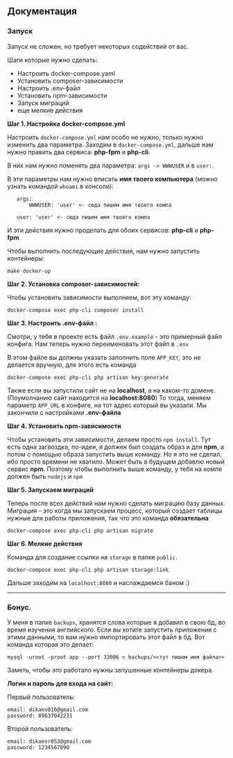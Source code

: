 ## Документация


### Запуск

Запуск не сложен, но требует некоторых содействий от вас. 

Шаги которые нужно сделать:
* Настроить docker-compose.yaml
* Установить composer-зависимости
* Настроить .env-файл
* Установить npm-зависимости
* Запуск миграций
* еще мелкие действия


**Шаг 1. Настройка docker-compose.yml**

Настроить `docker-compose.yml` нам особо не нужно, только нужно изменить два параметра.
Заходим в `docker-compose.yml`, дальше нам нужно править два сервиса: **php-fpm** и **php-cli**.

В них нам нужно поменять два параметра: `args -> WWWUSER` и в `user:`.

В эти параметры нам нужно вписать **имя твоего компьютера** (можно узнать командой `whoami` в консоли):
```
   args:
       WWWUSER: 'user' <- сюда пишем имя твоего компа
        
   user: 'user' <- сюда пишем имя твоего компа
```

И эти действия нужно проделать для обоих сервисов: **php-cli** и **php-fpm**

Чтобы выполнить последующие действия, нам нужно запустить контейнеры:
```
make docker-up
```


**Шаг 2. Установка composer-зависимостей:**

Чтобы установить зависимости выполняем, вот эту команду:
```
docker-compose exec php-cli composer install 
```


**Шаг 3. Настроить .env-файл :**

Смотри, у тебя в проекте есть файл `.env.example` - это примерный файл конфига.
Нам теперь нужно переименовать этот файл в `.env`

В этом файле вы должны указать заполнить поле `APP_KEY`, это не делается вручную, для этого есть команда
```
docker-compose exec php-cli php artisan key:generate 
```
Также если вы запустили сайт не на **localhost**, а на каком-то домене. (Поумолчанию сайт находится на **localhost:8080**) 
То тогда, меняем параметр `APP_URL` в конфиге, на тот адрес который вы указали.
Мы закончили с настройками **.env-файла**


**Шаг 4. Установить npm-зависимости**

Чтобы установить эти зависимости, делаем просто `npm install`. Тут есть одна загвоздка, по-идеи, я должен был
создать образ и для **npm**, а потом с помощью образа запустить выше команду. Но я это не сделал, ибо
просто времени не хватило. Может быть в будущем добавлю новый сервис **npm**. Поэтому чтобы выполнить выше команду, у тебя 
на компе должен быть `nodejs` и `npm`


**Шаг 5. Запускаем миграций**

Теперь после всех действий нам нужно сделать миграцию базу данных.
Миграция - это когда мы запускаем процесс, который создает таблицы нужные для работы приложения, так что это команда **обязательна**

```
docker-compose exec php-cli php artisan migrate
```


**Шаг 6. Мелкие действия**

Команда для создание ссылки на `storage` в папке `public`.

```
docker-compose exec php-cli php artisan storage:link 
```

Дальше заходим на `localhost:8080` и наслаждаемся баном :)

---
### Бонус.

У меня в папке `backups`, хранятся слова которые я добавил в свою бд, во время изучения английского. 
Если вы хотите запустить приложения с этими данными, то вам нужно импортировать этот файл в бд.
Вот команда которая это делает:
```
mysql -uroot -proot app --port 33006 < backups/<<тут пишем имя файла>>
```

Заметь, чтобы это работало нужны запушенные контейнеры докера.


**Логин и пароль для входа на сайт:**

Первый пользователь:

    email: dikaev016@gmail.com
    password: 89637042231

Второй пользователь:

    email: dikaevr053@gmail.com
    password: 1234567890
